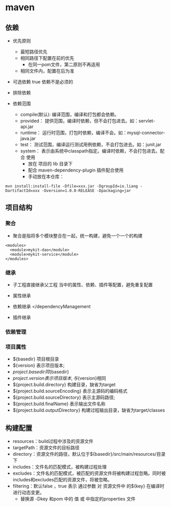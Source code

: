# maven

## 依赖
- 优先原则
  - 最短路径优先
  - 相同路径下配置在前的优先
    - 在同一pom文件，第二原则不再适用
  - 相同文件内，配置在后为准

- 可选依赖 <optional>true</optional> 依赖不是必须的

- 排除依赖 <exclusions></exclusions>

- 依赖范围
  - compile(默认): 编译范围，编译和打包都会依赖。
  - provided： 提供范围，编译时依赖，但不会打包进去。如：servlet-api.jar
  - runtime： 运行时范围，打包时依赖，编译不会。如：mysql-connector-java.jar
  - test： 测试范围，编译运行测试用例依赖，不会打包进去。如：junit.jar
  - system： 表示由系统中classpath指定。编译时依赖，不会打包进去。配合 <systemPath></systemPath> 使用
    - 放在 项目的 lib 目录下
    - 配合 maven-dependency-plugin 插件配合使用
    - 手动放在本仓库：
```
mvn install:install-file -Dfile=xxx.jar -DgroupId=io.liang -DartifactId=xxx -Dversion=1.0.0-RELEASE -Dpackaging=jar
```

## 项目结构
### 聚合
- 聚合是指将多个模块整合在一起，统一构建，避免一个一个的构建

```
<modules>
  <module>mykit-dao</module>
  <module>mykit-service</module>
</modules>
```

### 继承
- 子工程直接继承父工程 当中的属性、依赖、插件等配置，避免重复配置

- 属性继承
- 依赖继承 <dependencyManagement></dependencyManagement
- 插件继承

### 依赖管理

### 项目属性
- ${basedir} 项目根目录
- ${version} 表示项目版本;
- ${project.basedir} 同${basedir}
- ${project.version} 表示项目版本,与${version}相同
- ${project.build.directory} 构建目录，缺省为target
- ${project.build.sourceEncoding} 表示主源码的编码格式
- ${project.build.sourceDirectory} 表示主源码路径;
- ${project.build.finalName} 表示输出文件名称
- ${project.build.outputDirectory} 构建过程输出目录，缺省为target/classes


## 构建配置
- resources：build过程中涉及的资源文件
- targetPath：资源文件的目标路径
- directory：资源文件的路径，默认位于${basedir}/src/main/resources/目录下
- includes：文件名的匹配模式，被构建过程处理
- excludes：文件名的匹配模式，被匹配的资源文件将被构建过程忽略。同时被includes和excludes匹配的资源文件，将被忽略。
- filtering：默认false ，true 表示 通过参数 对 资源文件中 的${key} 在编译时进行动态变更。
  - 替换源 -Dkey 和pom 中的 值 或 中指定的properties 文件
